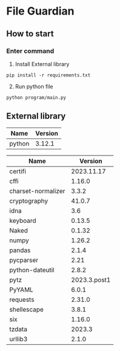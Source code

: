 # File Guardian
## How to start
### Enter command
1. Install External library
```
pip install -r requirements.txt
```
2. Run python file
```
python program/main.py
```
## External library
| Name | Version |
|-------------|-------------|
| python | 3.12.1 |

| Name | Version |
|-------------|-------------|
| certifi | 2023.11.17 |
| cffi | 1.16.0 |
| charset-normalizer | 3.3.2 |
| cryptography | 41.0.7 |
| idna | 3.6 |
| keyboard | 0.13.5 |
| Naked | 0.1.32 |
| numpy | 1.26.2 |
| pandas | 2.1.4 |
| pycparser | 2.21 |
| python-dateutil | 2.8.2 |
| pytz | 2023.3.post1 |
| PyYAML | 6.0.1 |
| requests | 2.31.0 |
| shellescape | 3.8.1 |
| six | 1.16.0 |
| tzdata | 2023.3 |
| urllib3 | 2.1.0 |
